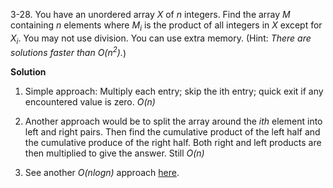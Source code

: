 3-28. You have an unordered array *X* of *n* integers. Find the array *M* containing *n* elements where *M<sub>i</sub>* is the product of all integers in *X* except for *X<sub>i</sub>*. You may not use division. You can use extra memory. (Hint: *There are solutions faster than O(n<sup>2</sup>).*)

**Solution**

1. Simple approach: Multiply each entry; skip the ith entry; quick exit if any encountered value is zero. *O(n)*

2. Another approach would be to split the array around the *ith* element into left and right pairs. Then find the cumulative product of the left half and the cumulative produce of the right half. Both right and left products are then multiplied to give the answer. Still *O(n)*

3. See another *O(nlogn)* approach [here](http://blog.panictank.net/tag/array/).